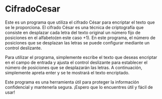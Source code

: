 # CifradoCesar
Este es un programa que utiliza el cifrado César para encriptar el texto que se le proporciona.
El cifrado César es una técnica de criptografía que consiste en desplazar cada letra del texto original un número fijo de posiciones en el alfabeto(en este caso +1).
En este programa, el número de posiciones que se desplazan las letras se puede configurar mediante un control deslizante.

Para utilizar el programa, simplemente escribe el texto que deseas encriptar en el campo de entrada y ajusta el control deslizante para establecer el número de posiciones que se desplazarán las letras. A continuación, simplemente apreta enter y se te mostrará el texto encriptado.

Este programa es una herramienta útil para proteger la información confidencial y mantenerla segura. ¡Espero que lo encuentres útil y fácil de usar!
